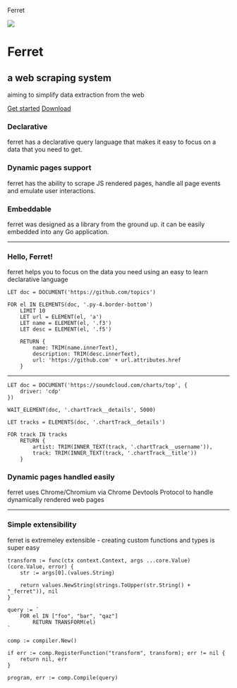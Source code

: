 Ferret

 ![](../_resources/4a18bed4c159d31d337b68af91dce985.png)

#  Ferret

##  a web scraping system

aiming to simplify data extraction from the web

 [Get started](https://www.montferret.dev/docs/getting-started/)  [Download](https://github.com/MontFerret/ferret/releases)

### Declarative

ferret has a declarative query language that makes it easy to focus on a data that you need to get.

### Dynamic pages support

ferret has the ability to scrape JS rendered pages, handle all page events and emulate user interactions.

### Embeddable

ferret was designed as a library from the ground up. it can be easily embedded into any Go application.

* * *

### Hello, Ferret!

ferret helps you to focus on the data you need using an easy to learn declarative language

	LET doc = DOCUMENT('https://github.com/topics')

	FOR el IN ELEMENTS(doc, '.py-4.border-bottom')
	    LIMIT 10
	    LET url = ELEMENT(el, 'a')
	    LET name = ELEMENT(el, '.f3')
	    LET desc = ELEMENT(el, '.f5')

	    RETURN {
	        name: TRIM(name.innerText),
	        description: TRIM(desc.innerText),
	        url: 'https://github.com' + url.attributes.href
	    }

* * *

	LET doc = DOCUMENT('https://soundcloud.com/charts/top', {
	    driver: 'cdp'
	})

	WAIT_ELEMENT(doc, '.chartTrack__details', 5000)

	LET tracks = ELEMENTS(doc, '.chartTrack__details')

	FOR track IN tracks
	    RETURN {
	        artist: TRIM(INNER_TEXT(track, '.chartTrack__username')),
	        track: TRIM(INNER_TEXT(track, '.chartTrack__title'))
	    }

### Dynamic pages handled easily

ferret uses Chrome/Chromium via Chrome Devtools Protocol to handle dynamically rendered web pages

* * *

### Simple extensibility

ferret is extremeley extensible - creating custom functions and types is super easy

	transform := func(ctx context.Context, args ...core.Value) (core.Value, error) {
	    str := args[0].(values.String)

	    return values.NewString(strings.ToUpper(str.String() + "_ferret")), nil
	}

	query := `
	    FOR el IN ["foo", "bar", "qaz"]
	        RETURN TRANSFORM(el)
	`

	comp := compiler.New()

	if err := comp.RegisterFunction("transform", transform); err != nil {
	    return nil, err
	}

	program, err := comp.Compile(query)